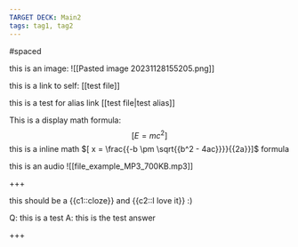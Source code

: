```yaml
---
TARGET DECK: Main2
tags: tag1, tag2
---
```



#spaced

this is an image:
![[Pasted image 20231128155205.png]]

this is a link to self: [[test file]]

this is a test for alias link [[test file|test alias]]

This is a display math formula:
$$[ E = mc^2]$$
this is a inline math  $[ x = \frac{{-b \pm \sqrt{{b^2 - 4ac}}}}{{2a}}]$ formula


this is an audio
![[file_example_MP3_700KB.mp3]]




<!--ID: 1701224547713-->
+++

this should be a {{c1::cloze}} and {{c2::I love it}} :)

 
Q: this is a test
A: this is the test answer

+++